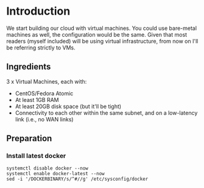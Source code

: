 # Introduction

We start building our cloud with virtual machines. You could use bare-metal machines as well, the configuration would be the same. Given that most readers (myself included) will be using virtual infrastructure, from now on I'll be referring strictly to VMs.

## Ingredients

3 x Virtual Machines, each with:
* CentOS/Fedora Atomic
* At least 1GB RAM
* At least 20GB disk space (but it'll be tight)
* Connectivity to each other within the same subnet, and on a low-latency link (i.e., no WAN links)

## Preparation

### Install latest docker
```
systemctl disable docker --now
systemctl enable docker-latest --now
sed -i '/DOCKERBINARY/s/^#//g' /etc/sysconfig/docker
```
